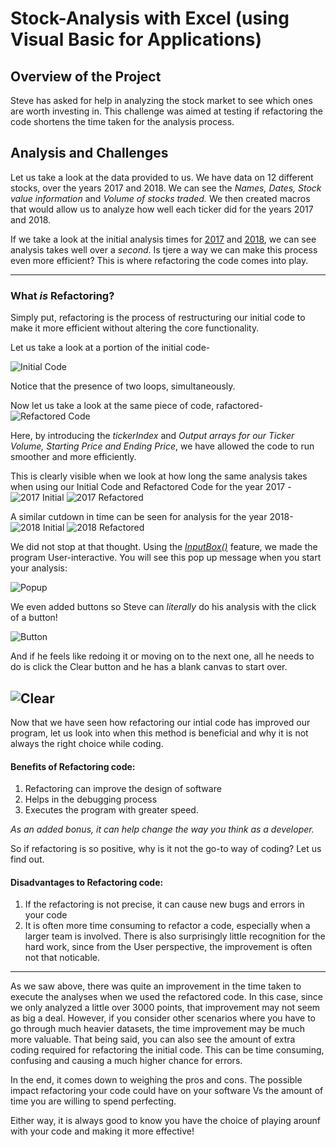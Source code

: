 # Stock-Analysis with Excel (using Visual Basic for Applications)

## Overview of the Project
Steve has asked for help in analyzing the stock market to see which ones are worth investing in. This challenge was aimed at testing if refactoring the code shortens the time taken for the analysis process.

## Analysis and Challenges

Let us take a look at the data provided to us. We have data on 12 different stocks, over the years 2017 and 2018. 
We can see the _Names, Dates, Stock value information_ and _Volume of stocks traded._ 
We then created macros that would allow us to analyze how well each ticker did for the years 2017 and 2018.

If we take a look at the initial analysis times for [2017](https://github.com/SoumyaAbraham/Stock-Analysis/blob/main/Stock%20Analysis_Misc/Initial_2017.PNG) and [2018](https://github.com/SoumyaAbraham/Stock-Analysis/blob/main/Stock%20Analysis_Misc/Initial_2018.PNG), we can see analysis takes well over a *second*. Is tjere a way we can make this process even more efficient? This is where refactoring the code comes into play.

---

### What _is_ Refactoring?

Simply put, refactoring is the process of restructuring our initial code to make it more efficient without altering the core functionality. 

Let us take a look at a portion of the initial code- 

![Initial Code](https://github.com/SoumyaAbraham/Stock-Analysis/blob/main/Stock%20Analysis_Misc/InitialCode.PNG)

Notice that the presence of two loops, simultaneously. 

Now let us take a look at the same piece of code, rafactored-
![Refactored Code](https://github.com/SoumyaAbraham/Stock-Analysis/blob/main/Stock%20Analysis_Misc/RefactoredCode.PNG)

Here, by introducing the _tickerIndex_ and _Output arrays for our Ticker Volume, Starting Price and Ending Price_, we have allowed the code to run smoother and more efficiently. 

This is clearly visible when we look at how long the same analysis takes when using our Initial Code and Refactored Code for the year 2017 - 
![2017 Initial](https://github.com/SoumyaAbraham/Stock-Analysis/blob/main/Stock%20Analysis_Misc/Initial_2017.PNG) ![2017 Refactored](https://github.com/SoumyaAbraham/Stock-Analysis/blob/main/Resources/VBA_Challenge_2017.PNG)

A similar cutdown in time can be seen for analysis for the year 2018-
![2018 Initial](https://github.com/SoumyaAbraham/Stock-Analysis/blob/main/Stock%20Analysis_Misc/Initial_2018.PNG) ![2018 Refactored](https://github.com/SoumyaAbraham/Stock-Analysis/blob/main/Resources/VBA_Challenge_2018.PNG)


We did not stop at that thought. Using the [*InputBox()*](https://github.com/SoumyaAbraham/Stock-Analysis/blob/main/Stock%20Analysis_Misc/InputBox.PNG) feature, we made the program User-interactive. You will see this pop up message when you start your analysis: 

![Popup](https://github.com/SoumyaAbraham/Stock-Analysis/blob/main/Stock%20Analysis_Misc/UserPopUpMsg.PNG)

We even added buttons so Steve can _literally_ do his analysis with the click of a button!

![Button](https://github.com/SoumyaAbraham/Stock-Analysis/blob/main/Stock%20Analysis_Misc/Buttons.png)

And if he feels like redoing it or moving on to the next one, all he needs to do is click the Clear button and he has a blank canvas to start over. 

![Clear](https://github.com/SoumyaAbraham/Stock-Analysis/blob/main/Stock%20Analysis_Misc/ClearButton.PNG)
---

Now that we have seen how refactoring our intial code has improved our program, let us look into when this method is beneficial and why it is not always the right choice while coding. 

#### Benefits of Refactoring code:
1. Refactoring can improve the design of software
2. Helps in the debugging process
3. Executes the program with greater speed. 

*As an added bonus, it can help change the way you think as a developer.*

So if refactoring is so positive, why is it not the go-to way of coding? Let us find out.

#### Disadvantages to Refactoring code:
1. If the refactoring is not precise, it can cause new bugs and errors in your code
2. It is often more time consuming to refactor a code, especially when a larger team is involved. There is also surprisingly little recognition for the hard work, since from the User perspective, the improvement is often not that noticable. 

---

As we saw above, there was quite an improvement in the time taken to execute the analyses when we used the refactored code. 
In this case, since we only analyzed a little over 3000 points, that improvement may not seem as big a deal. 
However, if you consider other scenarios where you have to go through much heavier datasets, the time improvement may be much more valuable. 
That being said, you can also see the amount of extra coding required for refactoring the initial code. This can be time consuming, confusing and causing a much higher chance for errors. 

In the end, it comes down to weighing the pros and cons. The possible impact refactoring your code could have on your software Vs the amount of time you are willing to spend perfecting. 

Either way, it is always good to know you have the choice of playing arounf with your code and making it more effective! 



